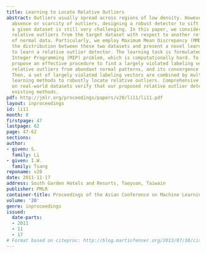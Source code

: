 ```yaml
---
title: Learning to Locate Relative Outliers
abstract: Outliers usually spread across regions of low density. However, due to the
  absence or scarcity of outliers, designing a robust detector to sift outliers from
  a given dataset is still very challenging. In this paper, we consider to identify
  relative outliers from the target dataset with respect to another reference dataset
  of normal data. Particularly, we employ Maximum Mean Discrepancy (MMD) for matching
  the distribution between these two datasets and present a novel learning framework
  to learn a relative outlier detector. The learning task is formulated as a Mixed
  Integer Programming (MIP) problem, which is computationally hard. To this end, we
  propose an effective procedure to find a largely violated labeling vector for identifying
  relative outliers from abundant normal patterns, and its convergence is also presented.
  Then, a set of largely violated labeling vectors are combined by multiple kernel
  learning methods to robustly locate relative outliers. Comprehensive empirical studies
  on real-world datasets verify that our proposed relative outlier detection outperforms
  existing methods.
pdf: http://jmlr.org/proceedings/papers/v20/li11/li11.pdf
layout: inproceedings
id: li11
month: 0
firstpage: 47
lastpage: 62
page: 47-62
sections: 
author:
- given: S.
  family: Li
- given: I.W.
  family: Tsang
reponame: v20
date: 2011-11-17
address: South Garden Hotels and Resorts, Taoyuan, Taiwain
publisher: PMLR
container-title: Proceedings of the Asian Conference on Machine Learning
volume: '20'
genre: inproceedings
issued:
  date-parts:
  - 2011
  - 11
  - 17
# Format based on citeproc: http://blog.martinfenner.org/2013/07/30/citeproc-yaml-for-bibliographies/
---
```

